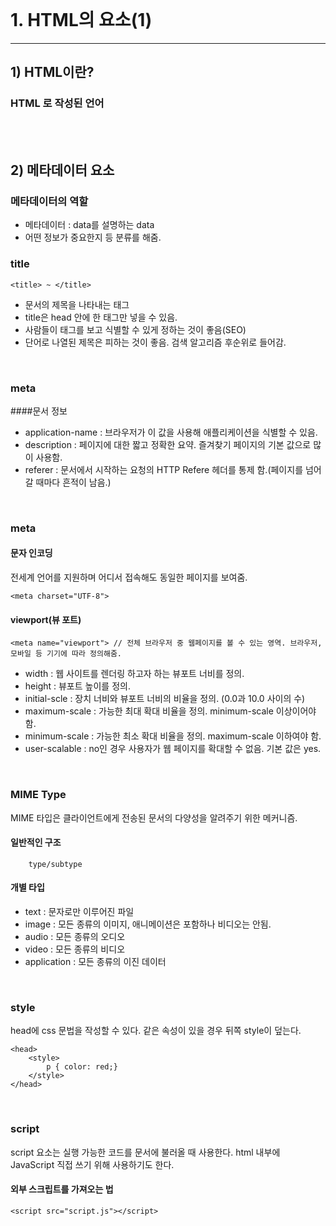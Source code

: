 <br>

# 1. HTML의 요소(1)
-----
## 1) HTML이란?
### HTML 로 작성된 언어

<br>
<br>
                    
## 2) 메타데이터 요소
### 메타데이터의 역할
- 메타데이터 : data를 설명하는 data
- 어떤 정보가 중요한지 등 분류를 해줌.
                                           
### title
```
<title> ~ </title>
```
- 문서의 제목을 나타내는 태그
- title은 head 안에 한 태그만 넣을 수 있음.
- 사람들이 태그를 보고 식별할 수 있게 정하는 것이 좋음(SEO)
- 단어로 나열된 제목은 피하는 것이 좋음. 검색 알고리즘 후순위로 들어감.
 
<br>

### meta
####문서 정보
- application-name : 브라우저가 이 값을 사용해 애플리케이션을 식별할 수 있음.
- description : 페이지에 대한 짧고 정확한 요약. 즐겨찾기 페이지의 기본 값으로 많이 사용함.
- referer : 문서에서 시작하는 요청의 HTTP Refere 헤더를 통제 함.(페이지를 넘어갈 때마다 흔적이 남음.) 

<br>
    
### meta
#### 문자 인코딩
전세계 언어를 지원하며 어디서 접속해도 동일한 페이지를 보여줌.
```
<meta charset="UTF-8">
```
#### viewport(뷰 포트)
```
<meta name="viewport"> // 전체 브라우저 중 웹페이지를 볼 수 있는 영역. 브라우저, 모바일 등 기기에 따라 정의해줌.
```
- width : 웹 사이트를 렌더링 하고자 하는 뷰포트 너비를 정의.
- height : 뷰포트 높이를 정의.
- initial-scle : 장치 너비와 뷰포트 너비의 비율을 정의. (0.0과 10.0 사이의 수)
- maximum-scale : 가능한 최대 확대 비율을 정의. minimum-scale 이상이어야 함.
- minimum-scale : 가능한 최소 확대 비율을 정의. maximum-scale 이하여야 함.
- user-scalable : no인 경우 사용자가 웹 페이지를 확대할 수 없음. 기본 값은 yes.                                         

<br>
	
### MIME Type
MIME 타입은 클라이언트에게 전송된 문서의 다양성을 알려주기 위한 메커니즘.
#### 일반적인 구조
```
	type/subtype
```
#### 개별 타입
- text : 문자로만 이루어진 파일
- image : 모든 종류의 이미지, 애니메이션은 포함하나 비디오는 안됨.
- audio : 모든 종류의 오디오
- video : 모든 종류의 비디오
- application : 모든 종류의 이진 데이터

<br>
	
### style
head에 css 문법을 작성할 수 있다.
같은 속성이 있을 경우 뒤쪽 style이 덮는다.
```
<head>
	<style>
		p { color: red;}
	</style>
</head>
```
<br>
	
### script
script 요소는 실행 가능한 코드를 문서에 불러올 때 사용한다.
html 내부에 JavaScript 직접 쓰기 위해 사용하기도 한다.
#### 외부 스크립트를 가져오는 법
```
<script src="script.js"></script>
```
#### <script> 요소 내부에 인라인 스크립트를 작성하는 법
```
<script>
	alert("Hello World!");
</script>
```
- <script> 태그를 만나면 태그 안의 내용을 먼저 실행하기 때문에 렌더링 중이던 화면이 중단되어 로딩 시간이 길어짐.	
- <body> 태그 마지막에 쓰는 것을 권장하고 있음.

